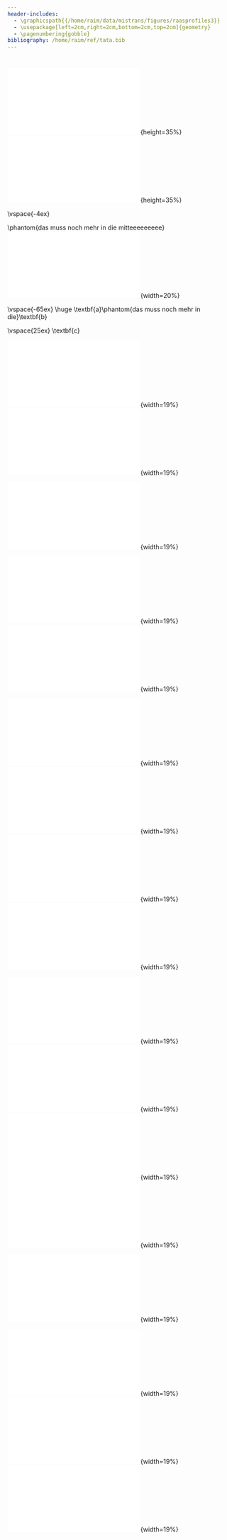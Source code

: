 ```yaml
---
header-includes: 
  - \graphicspath{{/home/raim/data/mistrans/figures/raasprofiles3}}
  - \usepackage[left=2cm,right=2cm,bottom=2cm,top=2cm]{geometry}
  - \pagenumbering{gobble}
bibliography: /home/raim/ref/tata.bib
---
```



# <!--  Sequence Context: logos by AAS type -->



![](motifs/AAS_overlap.pdf){height=35%}![](kraq/peptides_AAS_AAStype_tight.pdf){height=35%}

\vspace{-4ex}

\phantom{das muss noch mehr in die mitteeeeeeeee}![](legend_pvals_horizontal.pdf){width=20%}

\vspace{-65ex} \huge \textbf{a}\phantom{das muss noch mehr in die}\textbf{b}

\vspace{25ex}
\textbf{c}

![](motifs/logos/AA_logos_fromto_Q:G_encoded.pdf){width=19%}
![](motifs/logos/AA_logos_fromto_Q:A_encoded.pdf){width=19%}
<!-- ![](motifs/logos/AA_logos_fromto_I:G_encoded.pdf){width=19%} prev sig on intron -->
![](motifs/logos/AA_logos_fromto_E:N_encoded.pdf){width=19%}
<!-- ![](motifs/logos/AA_logos_fromto_S:N_encoded.pdf){width=19%} prev sig -->
![](motifs/logos/AA_logos_fromto_T:V_encoded.pdf){width=19%}
![](motifs/logos/AA_logos_fromto_N:M_encoded.pdf){width=19%}
<!--  ![](motifs/logos/AA_logos_fromto_T:Q_encoded.pdf){width=19%} prev sig on exon -->

![](motifs/logos/AA_logos_fromto_M:G_encoded.pdf){width=19%}
![](motifs/logos/AA_logos_fromto_L:G_encoded.pdf){width=19%}
![](motifs/logos/AA_logos_fromto_N:G_encoded.pdf){width=19%}
![](motifs/logos/AA_logos_fromto_C:G_encoded.pdf){width=19%}

![](motifs/logos/AA_logos_fromto_E:C_encoded.pdf){width=19%}
![](motifs/logos/AA_logos_fromto_I:Q_encoded.pdf){width=19%}
![](motifs/logos/AA_logos_fromto_L:Q_encoded.pdf){width=19%}
![](motifs/logos/AA_logos_fromto_P:T_encoded.pdf){width=19%}


![](motifs/logos/AA_logos_fromto_E:M_encoded.pdf){width=19%}
<!-- ![](motifs/logos/AA_logos_fromto_M:D_encoded.pdf){width=19%} prev sig -->
![](motifs/logos/AA_logos_fromto_W:D_encoded.pdf){width=19%}
![](motifs/logos/AA_logos_fromto_H:D_encoded.pdf){width=19%}
![](motifs/logos/AA_logos_fromto_T:D_encoded.pdf){width=19%}

<!-- \newpage



Extended Data Figure Motifs: \textbf{Amino Acid and Substitution Site
Enrichment Profiles and Sequence Logos.} \textbf{(a)} Counts (text)
and enrichments (gray scale: p-values of cumulative hypergeometric
distribution tests) of amino acids surrounding the amino acid
substitution (AAS) sites. Lysine (K) and Arginine (R), the trypsin
cleavage sites are enriched directly upstream of the substitution
sites. Tryptophane (W), methionine (M), and at lower signficance,
glycine (G) and cytosine (C) are enriched directly adjacent to
substitution sites. \textbf{(b)} As (a) but for substitution types
(encoded:incorporated) vs. their position in identified
peptides. Substitutions by glycine (x:G) or alanine (x:A) are enriched
within the 3 N-temrinal amino acids of base peptides (N1 to N3), i.e.,
directly after the trypsin cleavage sites (K or R). Various
substitutions involving arginine (N), methionine (M) or glutamate (E)
as either the encoded or the incorporated amino acid are enriched
distant from the N- and C-termini (>9). Only substitution types with
at least one significant enrichment ($p\le10^{-10}$) are shown in (b).
\textbf{c.} Sequence difference logos were calculated for all unique
sequences surrounding substitution sites, subset for all observed
substitution types (encoded$\to$incorporated amino acids) using the R
package \texttt{DiffLogo}\citep{[Nettling2015} (version 2.26.0) . Plots were
only generated if any of the positions -3 to +3 around a substitution
site showed a significant enrichment with $p<10^{-10}$, and all these
logos are shown. The logos were grouped by common patterns: (i)
Substitutions by glycine or alanine (Q$\to$A, Q$\to$G, M$\to$G,
L$\to$G) are enriched directly upstream with lysine (K) or arginine
(R), i.e. they are preferentially observed at the N-terminus of base
peptides, next to the trypsin cleavage sites (K or R). (ii)
Substitutions of glutamine (Q$\to$A) or ariginine (N$\to$G) are
flanked by cysteine (C) enrichments. (iii) substitutions E$\to$N,
T$\to$V and N$\to$M are flanked by methionine (M) enrichments. (iv)
Substitutions EC, IQ, LQ and PT are flanked by tryptophane (W)
enrichments. To generalize these grouped observations, we defined four
sequence classes used for the difference logos in Figure 4e, where
sequence difference logos (each against all other sequences in our
set) were calculated for all substitutions by G or A within the 3
N-terminal sites of base peptides (motif \texttt{KRAQ}), and for all
substitutions that had at least one W (\texttt{WWxWW}), M
(\texttt{MMxMM}), C (\texttt{CCxCC}) or G (\texttt{GGxGG}) within 2
positions of the substitution site. The selection \texttt{GGxGG}
showed no specific enrichments at the subsitution site and is not
shown.

-->

<!-- These observations (a-c) lead to the definition of sequences for Figure 4e,
where sequence difference logos were calculated for all substitutions
by G or A within the 3 N-terminal sites of base peptides (motif
\texttt{KRAQ}), and for all substitutions that had at least one W
(\texttt{WWxWW}), M (\texttt{MMxMM}), C (\texttt{CCxCC}) or G
(\texttt{GGxGG}) within 2 positions of the substitution site. The
selection \texttt{GGxGG} showed no specific enrichments at the
subsitution site and is not shown.} -->
